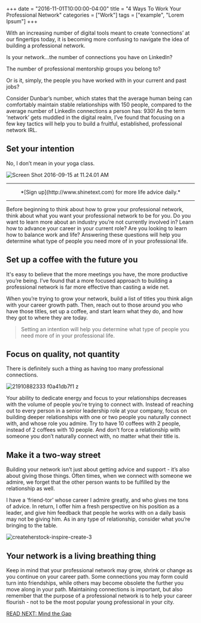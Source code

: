 +++
  date = "2016-11-01T10:00:00-04:00"
  title = "4 Ways To Work Your Professional Network"
  categories = ["Work"]
  tags = ["example", "Lorem Ipsum"]
+++



<span class="dropcap">W</span>ith an increasing number of digital tools meant to create ‘connections’ at our fingertips today, it is becoming more confusing to navigate the idea of building a professional network. 

Is your network...the number of connections you have on LinkedIn? 

The number of professional mentorship groups you belong to? 

Or is it, simply, the people you have worked with in your current and past jobs? 

Consider Dunbar’s number, which states that the average human being can comfortably maintain stable relationships with 150 people, compared to the average number of LinkedIn connections a person has: 930! As the term ‘network’ gets muddled in the digital realm, I’ve found that focusing on a few key tactics will help you to build a fruitful, established, professional network IRL. 

## Set your intention
No, I don’t mean in your yoga class. 

![Screen Shot 2016-09-15 at 11.24.01 AM](//images.contentful.com/awpxl2koull4/1KQ4W3MqfegcASIYc2WQuQ/96c2b9d6a0d880c8a614405da216a6c1/Screen_Shot_2016-09-15_at_11.24.01_AM.png)

---

<center>*[Sign up](http://www.shinetext.com) for more life advice daily.* </center>

---

Before beginning to think about how to grow your professional network, think about what you want your professional network to be for you. Do you want to learn more about an industry you’re not currently involved in? Learn how to advance your career in your current role? Are you looking to learn how to balance work and life? Answering these questions will help you determine what type of people you need more of in your professional life. 

## Set up a coffee with the future you
It's easy to believe that the more meetings you have, the more productive you’re being. I’ve found that a more focused approach to building a professional network is far more effective than casting a wide net. 

When you’re trying to grow your network, build a list of titles you think align with your career growth path. Then, reach out to those around you who have those titles, set up a coffee, and start learn what they do, and how they got to where they are today. 

> Setting an intention will help you determine what type of people you need more of in your professional life. 

## Focus on quality, not quantity
There is definitely such a thing as having too many professional connections. 

![21910882333 f0a41db7f1 z](//images.contentful.com/awpxl2koull4/1Cw9Hc4yOAck4A62CCCoC8/2d7fdfaf64704c06bd8e94db13ac9ade/21910882333_f0a41db7f1_z.jpg)

Your ability to dedicate energy and focus to your relationships decreases with the volume of people you’re trying to connect with. Instead of reaching out to every person in a senior leadership role at your company, focus on building deeper relationships with one or two people you naturally connect with, and whose role you admire. Try to have 10 coffees with 2 people, instead of 2 coffees with 10 people. And don’t force a relationship with someone you don’t naturally connect with, no matter what their title is.

## Make it a two-way street
Building your network isn’t just about getting advice and support - it’s also about giving those things. Often times, when we connect with someone we admire, we forget that the other person wants to be fulfilled by the relationship as well. 

I have a ‘friend-tor’ whose career I admire greatly, and who gives me tons of advice. In return, I offer him a fresh perspective on his position as a leader, and give him feedback that people he works with on a daily basis may not be giving him. As in any type of relationship, consider what you’re bringing to the table. 


![createherstock-inspire-create-3](//images.contentful.com/awpxl2koull4/BlvlZn3YZiQ6i2y8QWuEg/65ca124e33267db371ca5feda2f5a140/createherstock-inspire-create-3.jpg)


## Your network is a living breathing thing
Keep in mind that your professional network may grow, shrink or change as you continue on your career path. Some connections you may form could turn into friendships, while others may become obsolete the further you move along in your path. Maintaining connections is important, but also remember that the purpose of a professional network is to help your career flourish - not to be the most popular young professional in your city. 

[READ NEXT: Mind the Gap
](http://advice.shinetext.com/articles/mind-the-gap/)

<div class="pubexchange_module" id="pubexchange_below_content" data-pubexchange-module-id="2323"></div>

<script>(function(w, d, s, id) {
  w.PUBX=w.PUBX || {pub: "shine_text", discover: false, lazy: true};
  var js, pjs = d.getElementsByTagName(s)[0];
  if (d.getElementById(id)) return;
  js = d.createElement(s); js.id = id; js.async = true;
  js.src = "//main.pubexchange.com/loader.min.js";
  pjs.parentNode.insertBefore(js, pjs);
}(window, document, "script", "pubexchange-jssdk"));</script>
